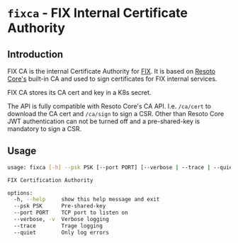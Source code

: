 # `fixca` - FIX Internal Certificate Authority

## Introduction

FIX CA is the internal Certificate Authority for [FIX](https://fix.tt/). It is based on [Resoto Core's](https://github.com/someengineering/resoto/tree/main/resotocore) built-in CA and used to sign certificates for FIX internal services.

FIX CA stores its CA cert and key in a K8s secret.

The API is fully compatible with Resoto Core's CA API. I.e. `/ca/cert` to download the CA cert and `/ca/sign` to sign a CSR. Other than Resoto Core JWT authentication can not be turned off and a pre-shared-key is mandatory to sign a CSR.

## Usage

```bash
usage: fixca [-h] --psk PSK [--port PORT] [--verbose | --trace | --quiet]

FIX Certification Authority

options:
  -h, --help     show this help message and exit
  --psk PSK      Pre-shared-key
  --port PORT    TCP port to listen on
  --verbose, -v  Verbose logging
  --trace        Trage logging
  --quiet        Only log errors
```
